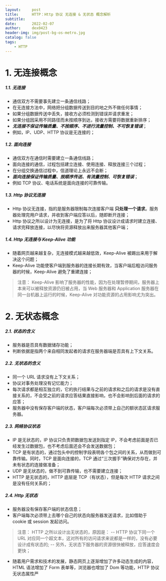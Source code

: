 ```yaml
---
layout:     post
title:      HTTP：Http 协议 无连接 & 无状态 概念解析
subtitle:   
date:       2022-02-07
author:     dex0423
header-img: img/post-bg-os-metro.jpg
catalog: false
tags:
    - HTTP
---
```



# 1. 无连接概念

##### 1.1. 无连接

- 通信双方不需要事先建立一条通信线路；
- 在无连接方法中，网络把分组数据传送到目的地之外不做任何事情；
- 如果分组数据传送中丢失，接收方必须检测到错误并请求重发；
- 如果分组因采用不同路径而未按顺序到达，接收方需要将数据重新排序；
- ***无连接不保证传输质量、不按顺序、不进行流量控制、不可恢复错误***；
- 例如，IP、UDP、HTTP 协议是无连接的；

##### 1.2. 面向连接

- 通信双方在通信时需要建立一条通信线路；
- 面向连接的通信，过程包括建立连接、使用连接、释放连接三个过程；
- 在分组交换通信过程中，信道理论上永远不会断；
- ***面向连接保证传输质量、按顺序传送、有流量控制、可恢复错误***；
- 例如 TCP 协议、电话系统是面向连接的可靠传输。

##### 1.3. Http 协议无连接

- Http 协议无连接，指的是服务器限制每次连接客户端 **只处理一个请求**。服务器处理完用户请求，并收到客户端应答以后，随即断开连接；
- Http 协议之所以设计为无连接，是为了将 Http 协议设计成请求时建立连接、请求完释放连接，以尽快将资源释放出来服务器其他客户端；

##### 1.4. Http 无连接与 Keep-Alive 功能

- 随着网页越来越复杂，无连接模式越来越低效，Keep-Alive 被踢出来用于解决这个问题；
- Keep-Alive 功能使客户端到服务器的连接长期有效，当客户端后粗访问服务器的时候，Keep-Alive 避免了重建连接；
> 注意：
> Keep-Alive 影响了服务器的性能，因为在处理暂停期间，服务器上本来可以被释放资源仍旧被占用，当 Web 服务器和 Application 服务器在同一台机器上运行的时候，Keep-Alive 对功能资源的占用影响尤为突出。


# 2. 无状态概念

##### 2.1. 状态的含义

- 服务器是否具有数据储存功能；
- 判断依据是指两个来自相同发起者的请求在服务器端是否具有上下文关系。

##### 2.2. 无状态的含义

- 同一个 URL 请求没有上下文关系；
- 协议对事务处理没有记忆能力；
- 每次请求都是相互独立的，它的执行结果与之前的请求和之后的请求是没有直接关系的，不会受之前的请求应答结果直接影响，也不会影响到后面的请求的应答；
- 服务器中没有保存客户端的状态，客户端每次必须带上自己的额状态区请求服务器。

##### 2.3. 网络协议状态

- IP 是无状态的，IP 协议只负责把数据包发送到指定 IP，不会考虑前面是否已经发生过数据包，也不考虑后面还会不会发送数据包；
- TCP 是有状态的，通过包头中的控制字段表明各个包之间的关系，从而做到可靠传输。同时，TCP 是面向连接的，TCP 通过“三次握手”确保对方存在，并未有状态的连接做准备；
- UDP 是无状态的，做不到可靠传输，也不需要建立连接；
- HTTP 是无状态的，HTTP 底层是 TCP（有状态），但是每次 HTTP 请求之间是没有任何关系的；

##### 2.4. Http 无状态

- 服务器没有保存客户端的状态信息；
- 客户端每次必须带上去哪个自己的状态向服务器发送请求，比如借助于 cookie 或 session 发起访问。
>注意：
>HTTP 之所以设计出无状态的，原因是：
-- HTTP 协议下同一个 URL 对应同一个超文本，这对所有的访问请求来说都是一样的，没有必要设计成有状态的;
-- 另外，无状态下服务器的资源很快被释放，应答速度会更快；
- 随着用户需求和技术的发展，静态网页上逐渐增加了许多动态生成的内容，HTML 语法增加了 Form 表单等，浏览器也增加了 Dom 等功能，HTTP 协议无状态属性严
